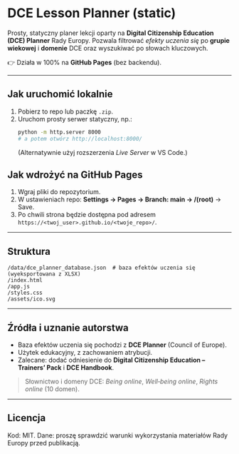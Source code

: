 # DCE Lesson Planner (static)

Prosty, statyczny planer lekcji oparty na **Digital Citizenship Education (DCE) Planner** Rady Europy. 
Pozwala filtrować *efekty uczenia się* po **grupie wiekowej** i **domenie** DCE oraz wyszukiwać po słowach kluczowych.

👉 Działa w 100% na **GitHub Pages** (bez backendu).

---

## Jak uruchomić lokalnie
1. Pobierz to repo lub paczkę `.zip`.
2. Uruchom prosty serwer statyczny, np.:
   ```bash
   python -m http.server 8000
   # a potem otwórz http://localhost:8000/
   ```
   (Alternatywnie użyj rozszerzenia *Live Server* w VS Code.)

## Jak wdrożyć na GitHub Pages
1. Wgraj pliki do repozytorium.
2. W ustawieniach repo: **Settings → Pages → Branch: main → /(root)** → Save.
3. Po chwili strona będzie dostępna pod adresem `https://<twoj_user>.github.io/<twoje_repo>/`.

---

## Struktura
```
/data/dce_planner_database.json  # baza efektów uczenia się (wyeksportowana z XLSX)
/index.html
/app.js
/styles.css
/assets/ico.svg
```
---

## Źródła i uznanie autorstwa
- Baza efektów uczenia się pochodzi z **DCE Planner** (Council of Europe). 
- Użytek edukacyjny, z zachowaniem atrybucji.
- Zalecane: dodać odniesienie do **Digital Citizenship Education – Trainers’ Pack** i **DCE Handbook**.

> Słownictwo i domeny DCE: *Being online*, *Well‑being online*, *Rights online* (10 domen).

---

## Licencja
Kod: MIT. Dane: proszę sprawdzić warunki wykorzystania materiałów Rady Europy przed publikacją.

